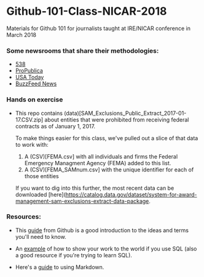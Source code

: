 # Github-101-Class-NICAR-2018
Materials for Github 101 for journalists taught at IRE/NICAR conference in March 2018

### Some newsrooms that share their methodologies:

* [538](https://github.com/fivethirtyeight/data)
* [ProPublica](https://github.com/propublica)
* [USA Today](https://github.com/USATODAY)
* [BuzzFeed News](https://github.com/BuzzFeedNews)

### Hands on exercise

* This repo contains (data)[SAM_Exclusions_Public_Extract_2017-01-17.CSV.zip] about entities that were prohibited from receiving federal contracts as of January 1, 2017. 

  To make things easier for this class, we've pulled out a slice of that data to work with:
  
  1) A (CSV)[FEMA.csv] with all individuals and firms the Federal Emergency Managment Agency (FEMA) added to this list. 
  2) A (CSV)[FEMA_SAMnum.csv] with the unique identifier for each of those entities
  
  If you want to dig into this further, the most recent data can be downloaded [here](https://catalog.data.gov/dataset/system-for-award-management-sam-exclusions-extract-data-package.

### Resources:

* This [guide](https://guides.github.com/activities/hello-world/) from Github is a good introduction to the ideas and terms you'll need to know.

* An [example](https://github.com/dannguyen/simplestuff-sqlite) of how to show your work to the world if you use SQL (also a good resource if you're trying to learn SQL).

* Here's a [guide](https://guides.github.com/features/mastering-markdown/) to using Markdown.
